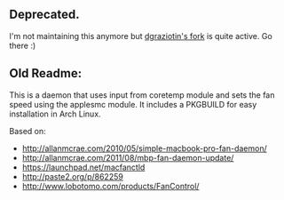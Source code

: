 ## Deprecated.

I'm not maintaining this anymore but [dgraziotin's fork](https://github.com/dgraziotin/mbpfan) is quite active. Go there :)

## Old Readme:

This is a daemon that uses input from coretemp module and sets the fan speed using the applesmc module. It includes a PKGBUILD for easy installation in Arch Linux.

Based on:

* http://allanmcrae.com/2010/05/simple-macbook-pro-fan-daemon/
* http://allanmcrae.com/2011/08/mbp-fan-daemon-update/
* https://launchpad.net/macfanctld
* http://paste2.org/p/862259
* http://www.lobotomo.com/products/FanControl/
